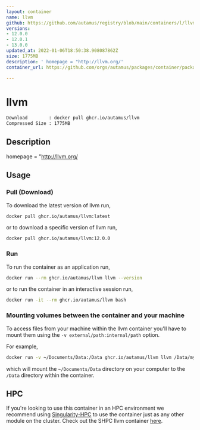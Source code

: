 ```yaml
---
layout: container
name: llvm
github: https://github.com/autamus/registry/blob/main/containers/l/llvm/spack.yaml
versions:
- 12.0.0
- 12.0.1
- 13.0.0
updated_at: 2022-01-06T18:50:38.908087862Z
size: 1775MB
description: ' homepage = "http://llvm.org/'
container_url: https://github.com/orgs/autamus/packages/container/package/llvm

---
```

# llvm
```bash 
Download        : docker pull ghcr.io/autamus/llvm
Compressed Size : 1775MB
```

## Description
 homepage = "http://llvm.org/

## Usage
### Pull (Download)
To download the latest version of llvm run,

```bash
docker pull ghcr.io/autamus/llvm:latest
```

or to download a specific version of llvm run,

```bash
docker pull ghcr.io/autamus/llvm:12.0.0
```
### Run
To run the container as an application run,
```bash
docker run --rm ghcr.io/autamus/llvm llvm --version
```

or to run the container in an interactive session run,
```bash
docker run -it --rm ghcr.io/autamus/llvm bash
```

### Mounting volumes between the container and your machine
To access files from your machine within the llvm container you'll have to mount them using the `-v external/path:internal/path` option.

For example,
```bash
docker run -v ~/Documents/Data:/Data ghcr.io/autamus/llvm llvm /Data/myData.csv
```
which will mount the `~/Documents/Data` directory on your computer to the `/Data` directory within the container.

## HPC
If you're looking to use this container in an HPC environment we recommend using [Singularity-HPC](https://singularity-hpc.readthedocs.io) to use the container just as any other module on the cluster. Check out the SHPC llvm container [here](https://singularityhub.github.io/singularity-hpc/r/ghcr.io-autamus-llvm/).